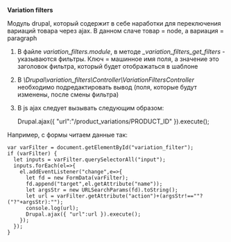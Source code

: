 **Variation filters**

Модуль drupal, который содержит в себе наработки для переключения вариаций товара через ajax.
В данном слаче товар = node, а вариация = paragraph

1. В файле *variation_filters.module*, в методе *_variation_filters_get_filters* - указываются фильтры. Ключ = машинное имя поля, а значение это заголовок фильтра, который будет отображаться в шаблоне

2. В *\Drupal\variation_filters\Controller\VariationFiltersController* необходимо подредактировать вывод (поля, которые будут изменены, после смены фильтра)

3. В js ajax следует вызывать следующим образом: 

    Drupal.ajax({ "url":"/product_variations/PRODUCT_ID" }).execute();

Например, с формы читаем данные так:

    var varFilter = document.getElementById("variation_filter");
    if (varFilter) {
      let inputs = varFilter.querySelectorAll("input");
      inputs.forEach(el=>{
        el.addEventListener("change",e=>{
          let fd = new FormData(varFilter);
          fd.append("target",el.getAttribute("name"));
          let argsStr = new URLSearchParams(fd).toString();
          let url = varFilter.getAttribute("action")+(argsStr!==""?("?"+argsStr):"");
          console.log(url);
          Drupal.ajax({ "url":url }).execute();
        });
      });
    }

